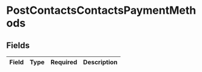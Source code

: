 # PostContactsContactsPaymentMethods


## Fields

| Field       | Type        | Required    | Description |
| ----------- | ----------- | ----------- | ----------- |